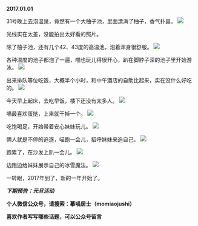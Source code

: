 
**2017.01.01**

31号晚上去泡温泉，竟然有一个大柚子池，里面漂满了柚子，香气扑鼻。
![](http://imglf0.nosdn.127.net/img/MDYzMjI5VCtoN1BxTjNTL3A2ZkV0NzIvc2ZDQ0VNOWZlaGNCeFUvQ05lVT0.jpg)


光线实在太差，没能拍出太好看的照片。

除了柚子池，还有几个42、43度的高温池，泡着浑身很舒服。
![](http://imglf.nosdn.127.net/img/a3dXNHdCM0tIeWZHWG5ZY21obU9VRTNCMmdCRlNFcFo5RDBwRllLYm9GTT0.jpg)


各种温度的池子都泡了一遍，喵也玩儿得很开心，趴在脚脖子深的池子里开始游泳。
![](http://imglf2.nosdn.127.net/img/QlRDNlA0bStiSnU0VzJ5V3NXM3FzSFZBVnUyeG5MNGdhRVRoem5wZlFNND0.jpg)


出来排队等位吃饭，大概半个小时，和中午酒店的自助比起来，实在没什么好吃的。
![](http://imglf1.nosdn.127.net/img/OFc5WmpxaEN3VjBIV04wTG8vR0tublRibmxFaC82QW9JNHhrK29kNUFqdz0.jpg)


今天早上起床，去吃早饭，楼下还没有太多人。
![](http://imglf.nosdn.127.net/img/bUFBNkJlMHlqVklDN09LTGxIcW16SzFTTjYxZklBd1NKNlVENnBDbHlZRT0.jpg)


喵最喜欢蛋挞，上来就干掉一个。
![](http://imglf1.nosdn.127.net/img/MFd6ZGdVdXhUbnFmRDVtcHlVS0o4SGVaY0VXQkVwWUh1VlBXOEhUeExZdz0.jpg)


吃饱喝足，开始带着安心妹妹玩儿。
![](http://imglf2.nosdn.127.net/img/YTAwc1hYUklkeEcwVTJxYkVjM25DbktMams2RkpMd09SdUNNYTBXTEp6ST0.jpg)


俩人就是不停的追逐，喵跑一会儿，招呼妹妹来追自己。
![](http://imglf1.nosdn.127.net/img/anNVbk9NTG1ZTXlaak5HV2U4cnhnSzBXMExOcmhHdVVvSi9WOXBQUzNhQT0.jpg)


跑累了，在沙发上趴一会儿。
![](http://imglf0.nosdn.127.net/img/QWhSKzJQNWxOTGtSRnV4d0o0SC9kNVEzQUNkWXEzYlNpdGU1MDdWLzRlcz0.jpg)


边跑边给妹妹展示自己的冰雪魔法。
![](http://imglf.nosdn.127.net/img/ZmN4QTRxT2pFVmJrNUhLY0owMXB2dWlML1ZPcEE1NFNReDJ2Ny9xTVBtTT0.jpg)


一转眼，2017年到了，新的一年开始了。


***下期预告：元旦活动***


**个人微信公众号，请搜索：摹喵居士（momiaojushi）**

**喜欢作者写写哪些话题，可以公众号留言**

